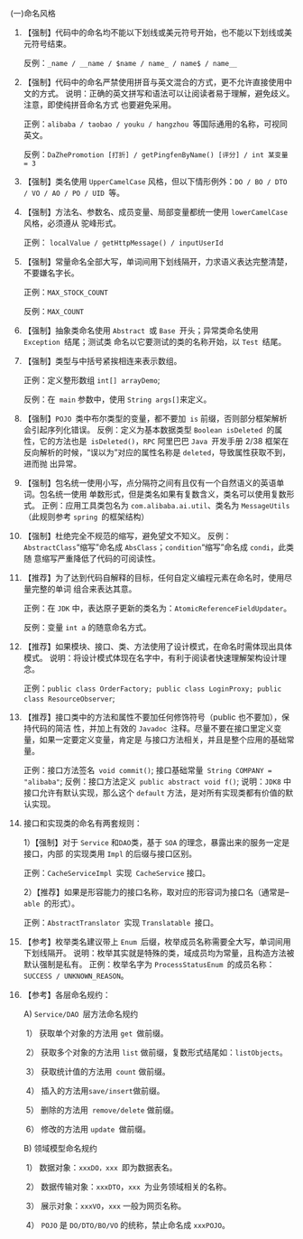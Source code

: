 (一)命名风格 

1. 【强制】代码中的命名均不能以下划线或美元符号开始，也不能以下划线或美元符号结束。

   反例：`_name / __name / $name / name_ / name$ / name__`

2. 【强制】代码中的命名严禁使用拼音与英文混合的方式，更不允许直接使用中文的方式。 说明：正确的英文拼写和语法可以让阅读者易于理解，避免歧义。注意，即使纯拼音命名方式 也要避免采用。

   正例：`alibaba / taobao / youku / hangzhou `等国际通用的名称，可视同英文。 

   反例：`DaZhePromotion [打折] / getPingfenByName() [评分] / int 某变量 = 3`

3. 【强制】类名使用 `UpperCamelCase` 风格，但以下情形例外：`DO / BO / DTO / VO / AO / PO / UID `等。

4. 【强制】方法名、参数名、成员变量、局部变量都统一使用 `lowerCamelCase` 风格，必须遵从 驼峰形式。

   正例： `localValue / getHttpMessage() / inputUserId`

5. 【强制】常量命名全部大写，单词间用下划线隔开，力求语义表达完整清楚，不要嫌名字长。

   正例：`MAX_STOCK_COUNT `

   反例：`MAX_COUNT`

6. 【强制】抽象类命名使用 `Abstract `或 `Base `开头；异常类命名使用 `Exception `结尾；测试类 命名以它要测试的类的名称开始，以 `Test `结尾。

7. 【强制】类型与中括号紧挨相连来表示数组。

   正例：定义整形数组 `int[] arrayDemo`; 

   反例：在` main` 参数中，使用 `String args[]`来定义。

8. 【强制】`POJO `类中布尔类型的变量，都不要加` is` 前缀，否则部分框架解析会引起序列化错误。 反例：定义为基本数据类型 `Boolean isDeleted `的属性，它的方法也是` isDeleted()`，`RPC` 阿里巴巴 `Java `开发手册 2/38 框架在反向解析的时候，“误以为”对应的属性名称是 `deleted`，导致属性获取不到，进而抛 出异常。

9. 【强制】包名统一使用小写，点分隔符之间有且仅有一个自然语义的英语单词。包名统一使用 单数形式，但是类名如果有复数含义，类名可以使用复数形式。 正例：应用工具类包名为 `com.alibaba.ai.util`、类名为 `MessageUtils`（此规则参考 `spring `的框架结构）

10. 【强制】杜绝完全不规范的缩写，避免望文不知义。 反例：`AbstractClass`“缩写”命名成 `AbsClass`；`condition`“缩写”命名成 `condi`，此类随 意缩写严重降低了代码的可阅读性。

11. 【推荐】为了达到代码自解释的目标，任何自定义编程元素在命名时，使用尽量完整的单词 组合来表达其意。 

    正例：在 `JDK` 中，表达原子更新的类名为：`AtomicReferenceFieldUpdater`。

     反例：变量 `int a` 的随意命名方式。 

12. 【推荐】如果模块、接口、类、方法使用了设计模式，在命名时需体现出具体模式。 说明：将设计模式体现在名字中，有利于阅读者快速理解架构设计理念。 

    正例：`public class OrderFactory; public class LoginProxy; public class ResourceObserver`; 

13. 【推荐】接口类中的方法和属性不要加任何修饰符号（public 也不要加），保持代码的简洁 性，并加上有效的 `Javadoc `注释。尽量不要在接口里定义变量，如果一定要定义变量，肯定是 与接口方法相关，并且是整个应用的基础常量。

     正例：接口方法签名` void commit()`; 接口基础常量` String COMPANY = "alibaba"`; 反例：接口方法定义` public abstract void f()`; 说明：`JDK8` 中接口允许有默认实现，那么这个 `default` 方法，是对所有实现类都有价值的默 认实现。

14. 接口和实现类的命名有两套规则：

     1）【强制】对于 `Service` 和` DAO `类，基于 `SOA` 的理念，暴露出来的服务一定是接口，内部 的实现类用 `Impl` 的后缀与接口区别。

     正例：`CacheServiceImpl `实现` CacheService` 接口。 

    2）【推荐】如果是形容能力的接口名称，取对应的形容词为接口名（通常是–`able `的形式）。 

    正例：`AbstractTranslator `实现 `Translatable `接口。

15. 【参考】枚举类名建议带上 `Enum `后缀，枚举成员名称需要全大写，单词间用下划线隔开。 说明：枚举其实就是特殊的类，域成员均为常量，且构造方法被默认强制是私有。 正例：枚举名字为 `ProcessStatusEnum `的成员名称：`SUCCESS / UNKNOWN_REASON`。 

16. 【参考】各层命名规约： 

    A) `Service/DAO `层方法命名规约 

    ​	1） 获取单个对象的方法用 `get `做前缀。

    ​	 2） 获取多个对象的方法用 `list` 做前缀，复数形式结尾如：`listObjects`。

    ​	 3） 获取统计值的方法用` count` 做前缀。

    ​	 4） 插入的方法用` save/insert `做前缀。 

    ​	5） 删除的方法用` remove/delete` 做前缀。 

    ​	6） 修改的方法用 `update `做前缀。

     B) 领域模型命名规约 

    ​	1） 数据对象：`xxxDO，xxx `即为数据表名。

    ​	 2） 数据传输对象：`xxxDTO`，`xxx `为业务领域相关的名称。 

    ​	3） 展示对象：`xxxVO`，`xxx` 一般为网页名称。 

    ​	4） `POJO` 是 `DO/DTO/BO/VO` 的统称，禁止命名成 `xxxPOJO`。